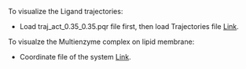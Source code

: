 To visualize the Ligand trajectories: <br>
- Load traj_act_0.35_0.35.pqr file first, then load Trajectories file [Link](https://drive.google.com/file/d/1Wo6tef85In6duTpXmbcl084rJAk1WZME/view?usp=sharing).

To visualze the Multienzyme complex on lipid membrane: <br>
- Coordinate file of the system [Link](https://drive.google.com/file/d/1tOGd4Hh9M30WZXcZ48SYehAeA0LkN8Oc/view?usp=drive_link).
